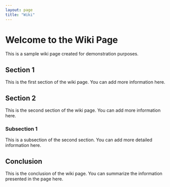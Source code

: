 ```yaml
---
layout: page
title: "Wiki"
---
```


# Welcome to the Wiki Page

This is a sample wiki page created for demonstration purposes.

## Section 1

This is the first section of the wiki page. You can add more information here.

## Section 2

This is the second section of the wiki page. You can add more information here.

### Subsection 1

This is a subsection of the second section. You can add more detailed information here.

## Conclusion

This is the conclusion of the wiki page. You can summarize the information presented in the page here.
